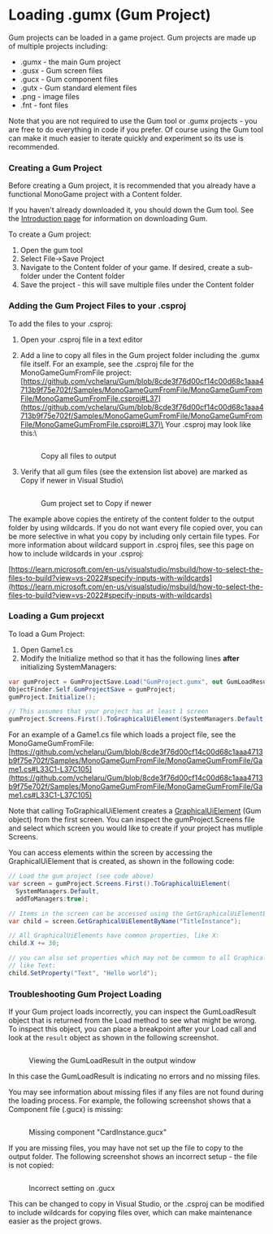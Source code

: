 # Loading .gumx (Gum Project)

Gum projects can be loaded in a game project. Gum projects are made up of multiple projects including:

* .gumx - the main Gum project
* .gusx - Gum screen files
* .gucx - Gum component files
* .gutx - Gum standard element files
* .png - image files
* .fnt - font files

Note that you are not required to use the Gum tool or .gumx projects - you are free to do everything in code if you prefer. Of course using the Gum tool can make it much easier to iterate quickly and experiment so its use is recommended.

### Creating a Gum Project

Before creating a Gum project, it is recommended that you already have a functional MonoGame project with a Content folder.

If you haven't already downloaded it, you should down the Gum tool. See the [Introduction page](../#downloading-gum) for information on downloading Gum.

To create a Gum project:

1. Open the gum tool
2. Select File->Save Project
3. Navigate to the Content folder of your game. If desired, create a sub-folder under the Content folder
4. Save the project - this will save multiple files under the Content folder

### Adding the Gum Project Files to your .csproj

To add the files to your .csproj:

1. Open your .csproj file in a text editor
2.  Add a line to copy all files in the Gum project folder including the .gumx file itself. For an example, see the .csproj file for the MonoGameGumFromFile project: [https://github.com/vchelaru/Gum/blob/8cde3f76d00cf14c00d68c1aaa4713b9f75e702f/Samples/MonoGameGumFromFile/MonoGameGumFromFile/MonoGameGumFromFile.csproj#L37](https://github.com/vchelaru/Gum/blob/8cde3f76d00cf14c00d68c1aaa4713b9f75e702f/Samples/MonoGameGumFromFile/MonoGameGumFromFile/MonoGameGumFromFile.csproj#L37)\
    Your .csproj may look like this:\


    <figure><img src="../.gitbook/assets/image (50).png" alt=""><figcaption><p>Copy all files to output</p></figcaption></figure>
3.  Verify that all gum files (see the extension list above) are marked as Copy if newer in Visual Studio\


    <figure><img src="../.gitbook/assets/image (1) (1) (1) (1) (1) (1) (1) (1) (1) (1) (1) (1).png" alt=""><figcaption><p>Gum project set to Copy if newer</p></figcaption></figure>

The example above copies the entirety of the content folder to the output folder by using wildcards. If you do not want every file copied over, you can be more selective in what you copy by including only certain file types. For more information about wildcard support in .csproj files, see this page on how to include wildcards in your .csproj:

[https://learn.microsoft.com/en-us/visualstudio/msbuild/how-to-select-the-files-to-build?view=vs-2022#specify-inputs-with-wildcards](https://learn.microsoft.com/en-us/visualstudio/msbuild/how-to-select-the-files-to-build?view=vs-2022#specify-inputs-with-wildcards)

### Loading a Gum projecxt

To load a Gum Project:

1. Open Game1.cs
2. Modify the Initialize method so that it has the following lines **after** initializing SystemManagers:

```csharp
var gumProject = GumProjectSave.Load("GumProject.gumx", out GumLoadResult result);
ObjectFinder.Self.GumProjectSave = gumProject;
gumProject.Initialize();

// This assumes that your project has at least 1 screen
gumProject.Screens.First().ToGraphicalUiElement(SystemManagers.Default, addToManagers:true);
```

For an example of a Game1.cs file which loads a project file, see the MonoGameGumFromFile: [https://github.com/vchelaru/Gum/blob/8cde3f76d00cf14c00d68c1aaa4713b9f75e702f/Samples/MonoGameGumFromFile/MonoGameGumFromFile/Game1.cs#L33C1-L37C105](https://github.com/vchelaru/Gum/blob/8cde3f76d00cf14c00d68c1aaa4713b9f75e702f/Samples/MonoGameGumFromFile/MonoGameGumFromFile/Game1.cs#L33C1-L37C105)

Note that calling ToGraphicalUiElement creates a [GraphicalUiElement](../gum-code-reference/graphicaluielement/) (Gum object) from the first screen. You can inspect the gumProject.Screens file and select which screen you would like to create if your project has mutliple Screens.

You can access elements within the screen by accessing the GraphicalUiElement that is created, as shown in the following code:

```csharp
// Load the gum project (see code above)
var screen = gumProject.Screens.First().ToGraphicalUiElement(
  SystemManagers.Default, 
  addToManagers:true);

// Items in the screen can be accessed using the GetGraphicalUiElementByName method:
var child = screen.GetGraphicalUiElementByName("TitleInstance");

// All GraphicalUiElements have common properties, like X:
child.X += 30;

// you can also set properties which may not be common to all GraphicalUiElements,
// like Text:
child.SetProperty("Text", "Hello world");
```

### Troubleshooting Gum Project Loading

If your Gum project loads incorrectly, you can inspect the GumLoadResult object that is returned from the Load method to see what might be wrong. To inspect this object, you can place a breakpoint after your Load call and look at the `result` object as shown in the following screenshot.

<figure><img src="../.gitbook/assets/image (43).png" alt=""><figcaption><p>Viewing the GumLoadResult in the output window</p></figcaption></figure>

In this case the GumLoadResult is indicating no errors and no missing files.

You may see information about missing files if any files are not found during the loading process. For example, the following screenshot shows that a Component file (.gucx) is missing:

<figure><img src="../.gitbook/assets/image (48).png" alt=""><figcaption><p>Missing component "CardInstance.gucx"</p></figcaption></figure>

If you are missing files, you may have not set up the file to copy to the output folder. The following screenshot shows an incorrect setup - the file is not copied:

<figure><img src="../.gitbook/assets/image (49).png" alt=""><figcaption><p>Incorrect setting on .gucx</p></figcaption></figure>

This can be changed to copy in Visual Studio, or the .csproj can be modified to include wildcards for copying files over, which can make maintenance easier as the project grows.
